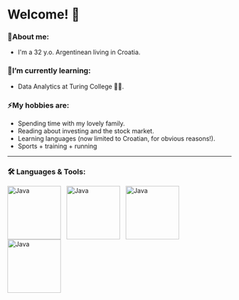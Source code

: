 # Welcome! 👋

### 💬About me:
-  I'm a 32 y.o. Argentinean living in Croatia.

### 🌱I’m currently learning:
-  Data Analytics at Turing College 👨‍💻.

### ⚡My hobbies are:
-  Spending time with my lovely family.
-  Reading about investing and the stock market.
-  Learning languages (now limited to Croatian, for obvious reasons!).
-  Sports + training + running

<hr>

### 🛠 Languages & Tools:
<img align="left" alt="Java" width="120px" style="padding-right:10px;" src="https://cdn.jsdelivr.net/gh/devicons/devicon@latest/icons/mysql/mysql-original-wordmark.svg"/>
<img align="left" alt="Java" width="120px" style="padding-right:10px;" src="https://cdn.jsdelivr.net/gh/devicons/devicon@latest/icons/googlecloud/googlecloud-original-wordmark.svg"/>
<img align="left" alt="Java" width="120px" style="padding-right:10px;" src="https://cdn.jsdelivr.net/gh/devicons/devicon@latest/icons/python/python-original-wordmark.svg"/>
<img align="left" alt="Java" width="120px" style="padding-right:10px;" src="https://cdn.jsdelivr.net/gh/devicons/devicon@latest/icons/vscode/vscode-original-wordmark.svg"/>

<!--
**Plasma1992/Plasma1992** is a ✨ _special_ ✨ repository because its `README.md` (this file) appears on your GitHub profile.

Here are some ideas to get you started:

- 🔭 I’m currently working on ...
- 🌱 I’m currently learning ...
- 👯 I’m looking to collaborate on ...
- 🤔 I’m looking for help with ...
- 💬 Ask me about ...
- 📫 How to reach me: ...
- 😄 Pronouns: ...
- ⚡ Fun fact: ...
-->
